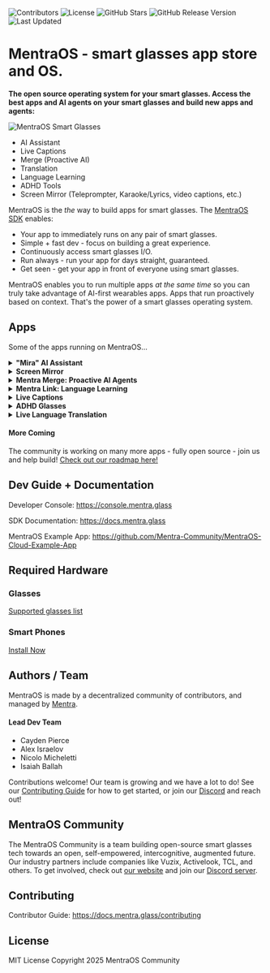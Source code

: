 ![Contributors](https://img.shields.io/github/contributors/TeamOpenSmartGlasses/Convoscope)
![License](https://img.shields.io/github/license/TeamOpenSmartGlasses/Convoscope)
![GitHub Stars](https://img.shields.io/github/stars/TeamOpenSmartGlasses/Convoscope?style=social)
![GitHub Release Version](https://img.shields.io/github/v/release/TeamOpenSmartGlasses/Convoscope)
![Last Updated](https://img.shields.io/github/last-commit/TeamOpenSmartGlasses/Convoscope)

# MentraOS - smart glasses app store and OS.

**The open source operating system for your smart glasses. Access the best apps and AI agents on your smart glasses and build new apps and agents:**

![MentraOS Smart Glasses](./images/glasses_banner_TOSG_AugmentOS_Cayden_low_res.jpg)

- AI Assistant
- Live Captions
- Merge (Proactive AI)
- Translation
- Language Learning
- ADHD Tools
- Screen Mirror (Teleprompter, Karaoke/Lyrics, video captions, etc.)

MentraOS is the _the_ way to build apps for smart glasses. The [MentraOS SDK](https://console.mentra.glass) enables:

- Your app to immediately runs on any pair of smart glasses.
- Simple + fast dev - focus on building a great experience.
- Continuously access smart glasses I/O.
- Run always - run your app for days straight, guaranteed.
- Get seen - get your app in front of everyone using smart glasses.

MentraOS enables you to run multiple apps _at the same time_ so you can truly take advantage of AI-first wearables apps. Apps that run proactively based on context. That's the power of a smart glasses operating system.

## Apps

Some of the apps running on MentraOS...

<details>
<summary>
<strong>"Mira" AI Assistant</strong>
</summary>

Smart and fast AI assistant with access to Google search. Say "Hey Mira" and then ask a question/say a command.

- "hey Mira, how long is a direct flight from Toronto to Hong Kong?"
- "hey Mira, what's the weather like this weekend in Cambridge?"
- "hey Mira, how much does YC invest in each company and what do they take?"
</details>

<details>
<summary>
<strong>
Screen Mirror
</strong>
</summary>

Mirror anything on your screen to your smart glasses. We use a lightweight, novel approach, which makes it very fast and makes text easy to read.

</details>

<details>
<summary>
<strong>Mentra Merge: Proactive AI Agents</strong>
</summary>

Convoscope is a suite of proactive AI agents to augment conversations. Imagine a council of superintelligent assistants listening in to your conversation and helping you solve problems, have new ideas, and better connect with those you're speaking with

<a href="https://www.youtube.com/watch?v=3n6DzuYQ_v8">
    <img src="./images/convoscope_play_video.jpg" alt="Convoscope Proactive Agents Vision video" width="340"/>
</a>

- Someone mention a company you've never heard of? A proactice AI agent instantly shows you info on that company
- Your friend is suggesting you have a BBQ tomrrow. A proactive AI agent searches tomorrow's forecast and overlays the rainy forecast on your vision
- Groupthink happening? A devil's advocate agent presents an alternative viewpiont to stimulate thought
- Someone makes a shaky claim? A fact checker agent provides a source to back it up or show it's false
- Can't remember the website your coworker reccomended? Proactive agents review your past conversations and pull up the url.
</details>

<details>
<summary>
<strong>Mentra Link: Language Learning</strong>
</summary>

Learn a new language 10x faster with smart glasses. Partial translation, AI foreign language conversations, word/phrase suggestions, immersive AR language annotations, and more.

[Mentra Link](https://mentra.glass/)

Artificial Immersion demo video: [https://www.youtube.com/watch?v=UFBEG1s27uU](https://www.youtube.com/watch?v=UFBEG1s27uU)
TEDxMIT Talk on "Can Smart Glasses Revolutionize How We Learn Languages?" by Cayden Pierce: [https://www.youtube.com/watch?v=7XuBVY3nVbA](https://www.youtube.com/watch?v=7XuBVY3nVbA)

<p align="center">
  <img src="./images/LLSG_demo_picture.png" alt="Mentra Link Language Learning" width="340"/>
</p>
</details>

<details>
<summary>
<strong>Live Captions</strong>
</summary>

See live captions of everything that is said. 100s of languages supported with high accuracy and low latency.

</details>

<details>
<summary>
<strong>ADHD Glasses</strong>
</summary>

A 10 minute short term memory buffer to help get back on track during conversations after a zone-out.

</details>

<details>
<summary>
<strong>Live Language Translation</strong>
</summary>

Live translate languages - when someone speaks a foreign language, instantly see it translated on your vision. Supports 100s of language.

</details>

#### More Coming

The community is working on many more apps - fully open source - join us and help build! [Check out our roadmap here!](https://docs.google.com/document/d/1XK4TE6hDRa2ut0WBpMQGcNLS6icWj6DJCLP49Fldz2E/edit?usp=sharing)

## Dev Guide + Documentation

Developer Console: https://console.mentra.glass

SDK Documentation: https://docs.mentra.glass

MentraOS Example App: https://github.com/Mentra-Community/MentraOS-Cloud-Example-App

## Required Hardware

### Glasses

[Supported glasses list](https://mentra.glass/os)

### Smart Phones

[Install Now](https://mentra.glass/install)

## Authors / Team

MentraOS is made by a decentralized community of contributors, and managed by [Mentra](https://mentra.glass).

#### Lead Dev Team

- Cayden Pierce
- Alex Israelov
- Nicolo Micheletti
- Isaiah Ballah

Contributions welcome! Our team is growing and we have a lot to do! See our [Contributing Guide](https://docs.mentra.glass/contributing) for how to get started, or join our [Discord](https://mentra.glass/discord) and reach out!

## MentraOS Community

The MentraOS Community is a team building open-source smart glasses tech towards an open, self-empowered, intercognitive, augmented future. Our industry partners include companies like Vuzix, Activelook, TCL, and others. To get involved, check out [our website](https://mentra.glass) and join our [Discord server](https://mentra.glass/discord).

## Contributing

Contributor Guide: https://docs.mentra.glass/contributing

## License

MIT License Copyright 2025 MentraOS Community

